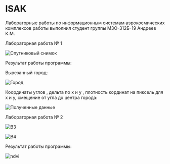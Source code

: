 # ISAK
Лабораторные работы по информационным системам аэрокосмических комплексов
работы выполнил студент группы М3О-312Б-19 Андреев К.М.

Лабораторная работа № 1

![Спутниковый снимок](https://github.com/zefass/ISAK/tree/main/№1/LE07_L2SP_099023_20010409_20200917_02_T1_SR_B4.png)

Результат работы программы:

Вырезанный город:

![Город](https://github.com/zefass/ISAK/tree/main/№1/cropped.TIF)

Координаты углов , дельта по x и y , плотность кординат на пиксель для х и у, смещение от угла до центра города:

![Полученные данные](https://github.com/zefass/ISAK/tree/main/№1/image.png)





Лабораторная работа № 2

![B3](https://github.com/zefass/ISAK/tree/main/№2/B3.png)

![B4](https://github.com/zefass/ISAK/tree/main/№2/B4.png)

Результат работы программы:

![ndvi](https://github.com/zefass/ISAK/tree/main/№2/ndvi.png)
